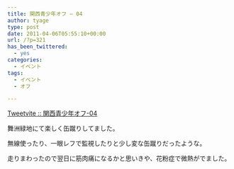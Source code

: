 ```yaml
---
title: 関西青少年オフ – 04
author: tyage
type: post
date: 2011-04-06T05:55:10+00:00
url: /?p=321
has_been_twittered:
  - yes
categories:
  - イベント
tags:
  - イベント
  - オフ

---
```

<p><a href="http://tweetvite.com/event/seisyounen04">Tweetvite :: 関西青少年オフ-04</a></p>
<p>舞洲緑地にて楽しく缶蹴りしてました。</p>
<p>無線使ったり、一眼レフで監視したりと少し変な缶蹴りだったような。</p>
<p>走りまわったので翌日に筋肉痛になるかと思いきや、花粉症で微熱がでました。</p>
